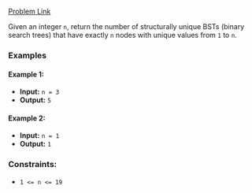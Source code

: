 [Problem Link](https://leetcode.com/problems/unique-binary-search-trees/description/)

Given an integer `n`, return the number of structurally unique BSTs (binary search trees) that have exactly `n` nodes with unique values from `1` to `n`.

### Examples

#### Example 1:
- **Input:** `n = 3`
- **Output:** `5`

#### Example 2:
- **Input:** `n = 1`
- **Output:** `1`

### Constraints:
- `1 <= n <= 19`
